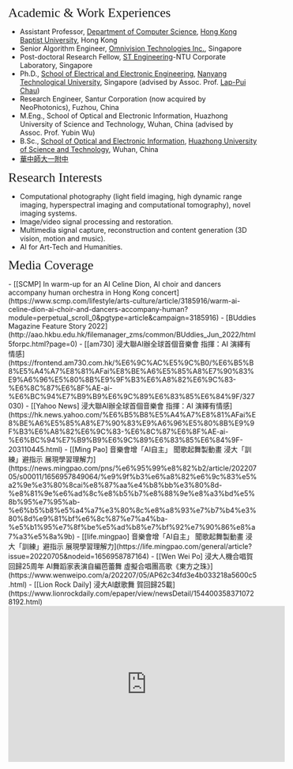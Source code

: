 
<p><span style="font-family:georgia,serif;"><span style="font-size:26px;">Academic & Work Experiences</span></span></p>

- Assistant Professor, [Department of Computer Science](https://www.comp.hkbu.edu.hk/), [Hong Kong Baptist University](https://www.hkbu.edu.hk/), Hong Kong
- Senior Algorithm Engineer, [Omnivision Technologies Inc.](https://www.ovt.com/), Singapore
- Post-doctoral Research Fellow, [ST Engineering](https://www.stengg.com/)-NTU Corporate Laboratory, Singapore
- Ph.D., [School of Electrical and Electronic Engineering](http://www.eee.ntu.edu.sg/), [Nanyang Technological University](http://www.eee.ntu.edu.sg/), Singapore (advised by Assoc. Prof. [Lap-Pui Chau](https://www.ntu.edu.sg/home/elpchau/))
- Research Engineer, Santur Corporation (now acquired by NeoPhotonics), Fuzhou, China
- M.Eng., School of Optical and Electronic Information, Huazhong University of Science and Technology, Wuhan, China (advised by Assoc. Prof. Yubin Wu)
- B.Sc., [School of Optical and Electronic Information](http://oei.hust.edu.cn/), [Huazhong University of Science and Technology](http://www.hust.edu.cn/), Wuhan, China
- [華中師大一附中](http://www.hzsdyfz.com.cn/Category_1/Index.aspx)

<p><span style="font-family:georgia,serif;"><span style="font-size:26px;">Research Interests</span></span></p>

- Computational photography (light field imaging, high dynamic range imaging, hyperspectral imaging and computational tomography), novel imaging systems.
- Image/video signal processing and restoration.
- Multimedia signal capture, reconstruction and content generation (3D vision, motion and music).
- AI for Art-Tech and Humanities.

<p><span style="font-family:georgia,serif;"><span style="font-size:26px;">Media Coverage</span></span></p>
- [[SCMP] In warm-up for an AI Celine Dion, AI choir and dancers accompany human orchestra in Hong Kong concert](https://www.scmp.com/lifestyle/arts-culture/article/3185916/warm-ai-celine-dion-ai-choir-and-dancers-accompany-human?module=perpetual_scroll_0&pgtype=article&campaign=3185916)
- [BUddies Magazine Feature Story 2022](http://aao.hkbu.edu.hk/filemanager_zms/common/BUddies_Jun_2022/html5forpc.html?page=0)
- [[am730] 浸大聯AI辦全球首個音樂會 指揮：AI 演繹有情感](https://frontend.am730.com.hk/%E6%9C%AC%E5%9C%B0/%E6%B5%B8%E5%A4%A7%E8%81%AFai%E8%BE%A6%E5%85%A8%E7%90%83%E9%A6%96%E5%80%8B%E9%9F%B3%E6%A8%82%E6%9C%83-%E6%8C%87%E6%8F%AE-ai-%E6%BC%94%E7%B9%B9%E6%9C%89%E6%83%85%E6%84%9F/327030)
- [[Yahoo News] 浸大聯AI辦全球首個音樂會 指揮：AI 演繹有情感](https://hk.news.yahoo.com/%E6%B5%B8%E5%A4%A7%E8%81%AFai%E8%BE%A6%E5%85%A8%E7%90%83%E9%A6%96%E5%80%8B%E9%9F%B3%E6%A8%82%E6%9C%83-%E6%8C%87%E6%8F%AE-ai-%E6%BC%94%E7%B9%B9%E6%9C%89%E6%83%85%E6%84%9F-203110445.html)
- [[Ming Pao] 音樂會增「AI自主」 聞歌起舞製動畫 浸大「訓練」避指示 展現學習理解力](https://news.mingpao.com/pns/%e6%95%99%e8%82%b2/article/20220705/s00011/1656957849064/%e9%9f%b3%e6%a8%82%e6%9c%83%e5%a2%9e%e3%80%8cai%e8%87%aa%e4%b8%bb%e3%80%8d-%e8%81%9e%e6%ad%8c%e8%b5%b7%e8%88%9e%e8%a3%bd%e5%8b%95%e7%95%ab-%e6%b5%b8%e5%a4%a7%e3%80%8c%e8%a8%93%e7%b7%b4%e3%80%8d%e9%81%bf%e6%8c%87%e7%a4%ba-%e5%b1%95%e7%8f%be%e5%ad%b8%e7%bf%92%e7%90%86%e8%a7%a3%e5%8a%9b)
- [[life.mingpao] 音樂會增「AI自主」 聞歌起舞製動畫 浸大「訓練」避指示 展現學習理解力](https://life.mingpao.com/general/article?issue=20220705&nodeid=1656958787164)
- [[Wen Wei Po] 浸大人機合唱賀回歸25周年 AI舞蹈家表演自編芭蕾舞 虛擬合唱團高歌《東方之珠》](https://www.wenweipo.com/a/202207/05/AP62c34fd3e4b033218a5600c5.html)
- [[Lion Rock Daily] 浸大AI獻歌舞 賀回歸25載](https://www.lionrockdaily.com/epaper/view/newsDetail/1544003583710728192.html)


<iframe width="560" height="315" src="https://www.youtube.com/embed/ukNg60OEH1Y" title="YouTube video player" frameborder="0" allow="accelerometer; autoplay; clipboard-write; encrypted-media; gyroscope; picture-in-picture" allowfullscreen></iframe>

